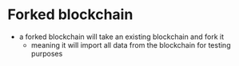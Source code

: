 # Forked blockchain
- a forked blockchain will take an existing blockchain and fork it
    - meaning it will import all data from the blockchain for testing purposes